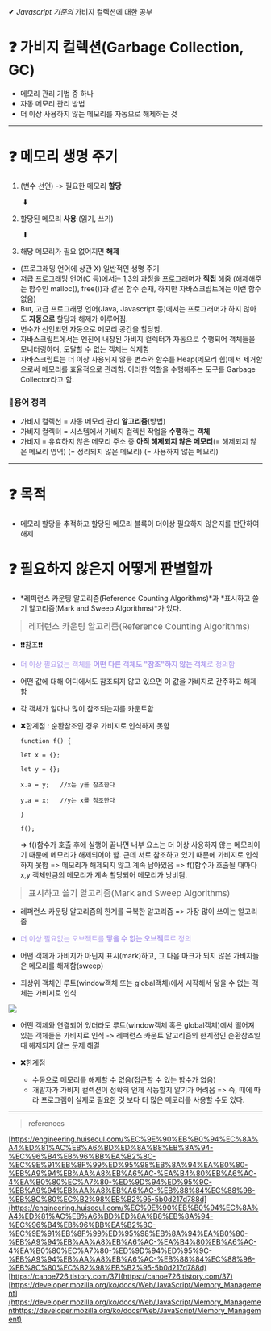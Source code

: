 ✔ _Javascript 기준의_ 가비지 컬렉션에 대한 공부



# ❓ 가비지 컬렉션(Garbage Collection, GC)

- 메모리 관리 기법 중 하나
- 자동 메모리 관리 방법
- 더 이상 사용하지 않는 메모리를 자동으로 해제하는 것

---



# ❓ 메모리 생명 주기

1. (변수 선언) -> 필요한 메모리 **할당**

   ​                ⬇

2. 할당된 메모리 **사용** (읽기, 쓰기)

   ​                ⬇

3. 해당 메모리가 필요 없어지면 **해제**

- (프로그래밍 언어에 상관 X) 일반적인 생명 주기
- 저급 프로그래밍 언어(C 등)에서는 1,3의 과정을 프로그래머가 **직접** 해줌 (해제해주는 함수인 malloc(), free())과 같은 함수 존재, 하지만 자바스크립트에는 이런 함수 없음)
- But, 고급 프로그래밍 언어(Java, Javascript 등)에서는 프로그래머가 하지 않아도 **자동으로** 할당과 해제가 이루어짐.
- 변수가 선언되면 자동으로 메모리 공간을 할당함.
- 자바스크립트에서는 엔진에 내장된 가비지 컬렉터가 자동으로 수행되어 객체들을 모니터링하며, 도달할 수 없는 객체는 삭제함
- 자바스크립트는 더 이상 사용되지 않을 변수와 함수를 Heap(메모리 힙)에서 제거함으로써 메모리를 효율적으로 관리함. 이러한 역할을 수행해주는 도구를 Garbage Collector라고 함.



### 🛑용어 정리

- 가비지 컬렉션 = 자동 메모리 관리 **알고리즘**(방법)
- 가비지 컬렉터 = 시스템에서 가비지 컬렉션 작업을 **수행**하는 **객체**
- 가비지 = 유효하지 않은 메모리 주소 중 **아직 해제되지 않은 메모리**(= 해제되지 않은 메모리 영역) (= 정리되지 않은 메모리) (= 사용하지 않는 메모리)

---



# ❓ 목적

- 메모리 할당을 추적하고 할당된 메모리 블록이 더이상 필요하지 않은지를 판단하여 해제



# ❓ 필요하지 않은지 어떻게 판별할까

- *레퍼런스 카운팅 알고리즘(Reference Counting Algorithms)*과 *표시하고 쓸기 알고리즘(Mark and Sweep Algorithms)*가 있다.


> <span style="font-size:1.2em">레퍼런스 카운팅 알고리즘(Reference Counting Algorithms)</span>

- ❗❗참조❗❗

- <span style="color:#AD9AEE">더 이상 필요없는 객체를 **어떤 다른 객체도 "참조"하지 않는 객체**로 정의함</span>

- 어떤 값에 대해 어디에서도 참조되지 않고 있으면 이 값을 가비지로 간주하고 해제함

- 각 객체가 얼마나 많이 참조되는지를 카운트함

- ❌한계점 : 순환참조인 경우 가비지로 인식하지 못함

  `function f() {`

    `let x = {};`

    `let y = {};`

    `x.a = y;   //x는 y를 참조한다`

    `y.a = x;   //y는 x를 참조한다`

  `}`

  

  `f();`

  => f()함수가 호출 후에 실행이 끝나면 내부 요소는 더 이상 사용하지 않는 메모리이기 때문에 메모리가 해제되어야 함. 근데 서로 참조하고 있기 때문에 가비지로 인식하지 못함 => 메모리가 해제되지 않고 계속 남아있음 => f()함수가 호출될 때마다 x,y 객체만큼의 메모리가 계속 할당되어 메모리가 낭비됨.

  
> <span style="font-size:1.2em">표시하고 쓸기 알고리즘(Mark and Sweep Algorithms)</span>

- 레퍼런스 카운팅 알고리즘의 한계를 극복한 알고리즘 => 가장 많이 쓰이는 알고리즘

- <span style="color:#AD9AEE">더 이상 필요없는 오브젝트를 **닿을 수 없는 오브젝트**로 정의</span>

- 어떤 객체가 가비지가 아닌지 표시(mark)하고, 그 다음 마크가 되지 않은 가비지들은 메모리를 해제함(sweep)

- 최상위 객체인 루트(window객체 또는 global객체)에서 시작해서 닿을 수 없는 객체는 가비지로 인식

![](https://images.velog.io/images/ono212/post/d2290845-7b57-4fad-bf60-019c2bbda736/image.png)

- 어떤 객체와 연결되어 있더라도 루트(window객체 혹은 global객체)에서 떨어져 있는 객체들은 가비지로 인식 -> 레퍼런스 카운트 알고리즘의 한계점인 순환참조일 때 해제되지 않는 문제 해결

- ❌한계점

  - 수동으로 메모리를 해제할 수 없음(접근할 수 있는 함수가 없음)
  - 개발자가 가비지 컬렉션이 정확히 언제 작동할지 알기가 어려움 => 즉, 때에 따라 프로그램이 실제로 필요한 것 보다 더 많은 메모리를 사용할 수도 있다.

---

> references

[https://engineering.huiseoul.com/%EC%9E%90%EB%B0%94%EC%8A%A4%ED%81%AC%EB%A6%BD%ED%8A%B8%EB%8A%94-%EC%96%B4%EB%96%BB%EA%B2%8C-%EC%9E%91%EB%8F%99%ED%95%98%EB%8A%94%EA%B0%80-%EB%A9%94%EB%AA%A8%EB%A6%AC-%EA%B4%80%EB%A6%AC-4%EA%B0%80%EC%A7%80-%ED%9D%94%ED%95%9C-%EB%A9%94%EB%AA%A8%EB%A6%AC-%EB%88%84%EC%88%98-%EB%8C%80%EC%B2%98%EB%B2%95-5b0d217d788d](https://engineering.huiseoul.com/%EC%9E%90%EB%B0%94%EC%8A%A4%ED%81%AC%EB%A6%BD%ED%8A%B8%EB%8A%94-%EC%96%B4%EB%96%BB%EA%B2%8C-%EC%9E%91%EB%8F%99%ED%95%98%EB%8A%94%EA%B0%80-%EB%A9%94%EB%AA%A8%EB%A6%AC-%EA%B4%80%EB%A6%AC-4%EA%B0%80%EC%A7%80-%ED%9D%94%ED%95%9C-%EB%A9%94%EB%AA%A8%EB%A6%AC-%EB%88%84%EC%88%98-%EB%8C%80%EC%B2%98%EB%B2%95-5b0d217d788d)
[https://canoe726.tistory.com/37](https://canoe726.tistory.com/37)
[https://developer.mozilla.org/ko/docs/Web/JavaScript/Memory_Management](https://developer.mozilla.org/ko/docs/Web/JavaScript/Memory_Managementhttps://developer.mozilla.org/ko/docs/Web/JavaScript/Memory_Management)